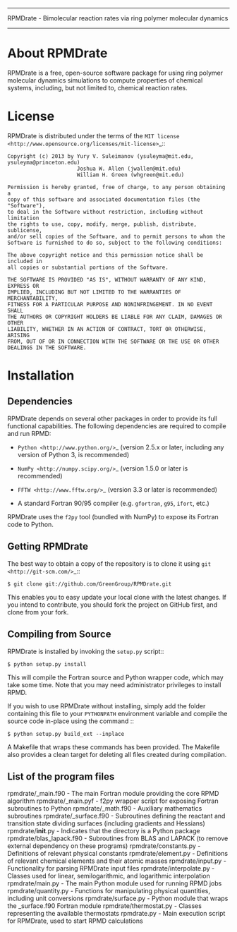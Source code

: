 *************************************************************************
RPMDrate - Bimolecular reaction rates via ring polymer molecular dynamics
*************************************************************************

About RPMDrate
==============

RPMDrate is a free, open-source software package for using ring polymer
molecular dynamics simulations to compute properties of chemical systems,
including, but not limited to, chemical reaction rates.

License
=======

RPMDrate is distributed under the terms of the 
`MIT license <http://www.opensource.org/licenses/mit-license>`_::

    Copyright (c) 2013 by Yury V. Suleimanov (ysuleyma@mit.edu, ysuleyma@princeton.edu)
                          Joshua W. Allen (jwallen@mit.edu)
                          William H. Green (whgreen@mit.edu)                         
    
    Permission is hereby granted, free of charge, to any person obtaining a 
    copy of this software and associated documentation files (the "Software"), 
    to deal in the Software without restriction, including without limitation
    the rights to use, copy, modify, merge, publish, distribute, sublicense, 
    and/or sell copies of the Software, and to permit persons to whom the 
    Software is furnished to do so, subject to the following conditions:
    
    The above copyright notice and this permission notice shall be included in
    all copies or substantial portions of the Software.
    
    THE SOFTWARE IS PROVIDED "AS IS", WITHOUT WARRANTY OF ANY KIND, EXPRESS OR
    IMPLIED, INCLUDING BUT NOT LIMITED TO THE WARRANTIES OF MERCHANTABILITY,
    FITNESS FOR A PARTICULAR PURPOSE AND NONINFRINGEMENT. IN NO EVENT SHALL
    THE AUTHORS OR COPYRIGHT HOLDERS BE LIABLE FOR ANY CLAIM, DAMAGES OR OTHER
    LIABILITY, WHETHER IN AN ACTION OF CONTRACT, TORT OR OTHERWISE, ARISING 
    FROM, OUT OF OR IN CONNECTION WITH THE SOFTWARE OR THE USE OR OTHER 
    DEALINGS IN THE SOFTWARE. 

Installation
============

Dependencies
------------

RPMDrate depends on several other packages in order to provide its full
functional capabilities. The following dependencies are required to compile
and run RPMD:

* `Python <http://www.python.org/>`_ (version 2.5.x or later, including any version of Python 3, is recommended)

* `NumPy <http://numpy.scipy.org/>`_ (version 1.5.0 or later is recommended)

* `FFTW <http://www.fftw.org/>`_ (version 3.3 or later is recommended)

* A standard Fortran 90/95 compiler (e.g. ``gfortran``, ``g95``, ``ifort``, etc.)

RPMDrate uses the ``f2py`` tool (bundled with NumPy) to expose its Fortran code
to Python.

Getting RPMDrate
----------------

The best way to obtain a copy of the repository is to clone it using `git
<http://git-scm.com/>`_::

    $ git clone git://github.com/GreenGroup/RPMDrate.git

This enables you to easy update your local clone with the latest changes. If
you intend to contribute, you should fork the project on GitHub first, and
clone from your fork.

Compiling from Source
---------------------

RPMDrate is installed by invoking the ``setup.py`` script::

    $ python setup.py install

This will compile the Fortran source and Python wrapper code, which may take
some time. Note that you may need administrator privileges to install RPMD.

If you wish to use RPMDrate without installing, simply add the folder containing
this file to your ``PYTHONPATH`` environment variable and compile the source
code in-place using the command ::

    $ python setup.py build_ext --inplace

A Makefile that wraps these commands has been provided. The Makefile also
provides a clean target for deleting all files created during compilation.

List of the program files
---------------------
rpmdrate/_main.f90 - The main Fortran module providing the core RPMD algorithm
rpmdrate/_main.pyf - f2py wrapper script for exposing Fortran subroutines to Python
rpmdrate/_math.f90 - Auxiliary mathematics subroutines
rpmdrate/_surface.f90 - Subroutines defining the reactant and transition state dividing surfaces (including gradients and Hessians)
rpmdrate/__init__.py - Indicates that the directory is a Python package
rpmdrate/blas_lapack.f90 - Subroutines from BLAS and LAPACK (to remove external dependency on these programs)
rpmdrate/constants.py - Definitions of relevant physical constants
rpmdrate/element.py - Definitions of relevant chemical elements and their atomic masses
rpmdrate/input.py - Functionality for parsing RPMDrate input files
rpmdrate/interpolate.py - Classes used for linear, semilogarithmic, and logarithmic interpolation
rpmdrate/main.py - The main Python module used for running RPMD jobs
rpmdrate/quantity.py - Functions for manipulating physical quantities, including unit conversions
rpmdrate/surface.py - Python module that wraps the _surface.f90 Fortran module
rpmdrate/thermostat.py - Classes representing the available thermostats
rpmdrate.py - Main execution script for RPMDrate, used to start RPMD calculations
